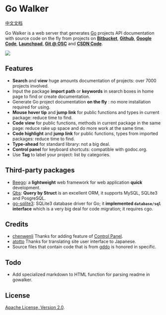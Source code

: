 Go Walker
========
[中文文档](README_ZH.md)

Go Walker is a web server that generates <a target="_blank" href="http://golang.org/">Go</a> projects API documentation with source code on the fly from projects on <b><a target="_blank" href="https://bitbucket.org/">Bitbucket</a></b>, <b><a target="_blank" href="https://github.com/">Github</a></b>, <b><a target="_blank" href="http://code.google.com/">Google Code</a></b>, <b><a target="_blank" href="https://launchpad.net/">Launchpad</a></b>, <b><a target="_blank" href="http://git.oschina.net/">Git @ OSC</a></b> and <b><a target="_blank" href="https://code.csdn.net/">CSDN Code</a></b>.

![](https://github.com/Unknwon/gowalker/blob/master/docs/images/whatisthis.png?raw=true)

## Features

- **Search** and **view** huge amounts documentation of projects: over 7000 projects involved.
- Input the package **import path** or **keywords** in search boxes in home page to find or create documentation.
- Generate Go project documentation **on the fly** : no more installation required for using.
- **Mouse hover tip** and **jump link** for public functions and types in current package: reduce time to find.
- **Code view** for public functions, methods in current package in the same page: reduce rake up space and do more work at the same time.
- **Code highlight** and **jump link** for public functions, types from imported packages: reduce time to find.
- **Type-ahead** for standard library: not a big deal.
- **Control panel** for keyboard shortcuts: compatible with godoc.org.
- Use **Tag** to label your project: list by categories.

## Third-party packages

- [Beego](http://gowalker.org/github.com/astaxie/beego): a **lightweight** web framework for web application **quick** development.
- [Qbs](http://gowalker.org/github.com/coocood/qbs): **Query by Struct** is an excellent ORM, it supports MySQL, SQLite3 and PosgreSQL.
- [go-sqlite3](http://gowalker.org/github.com/mattn/go-sqlite3): SQLite3 database driver for Go; it **implemented `database/sql` interface** which is a very big deal for code migration; it requires cgo.

## Credits

- [chenwenli](http://www.lavachen.cn) Thanks for adding feature of [Control Panel](http://gowalker.org/about#control_panel).
- [atotto](https://github.com/atotto) Thanks for translating site user interface to Japanese.
- Source files that contain code that is from [gddo](https://github.com/garyburd/gddo) is honored in specific.

## Todo

- Add specialized markdown to HTML function for parsing readme in gowalker.

## License

[Apache License, Version 2.0](http://www.apache.org/licenses/LICENSE-2.0.html).
